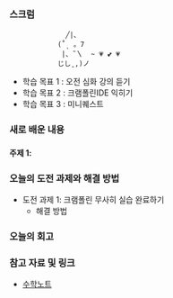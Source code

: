 ### 스크럼


                  ╱|、
                (˚ˎ 。7
                 |、˜〵  ~ 💗 💕 💗 
                じしˍ,)ノ


- 학습 목표 1 : 오전 심화 강의 듣기  
- 학습 목표 2 : 크램폴린IDE 익히기
- 학습 목표 3 : 미니퀘스트

### 새로 배운 내용
#### 주제 1: 

### 오늘의 도전 과제와 해결 방법
- 도전 과제 1: 크램폴린 무사히 실습 완료하기
	* 해결 방법

### 오늘의 회고

### 참고 자료 및 링크
- [수학노트](https://iasandcb.netlify.app/site/tech/kdt-pangyo-ai-2/2025-02-12)

